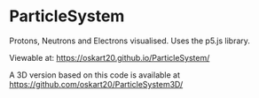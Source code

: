 # ParticleSystem
Protons, Neutrons and Electrons visualised.
Uses the p5.js library.

Viewable at:
https://oskart20.github.io/ParticleSystem/

A 3D version based on this code is available at https://github.com/oskart20/ParticleSystem3D/

